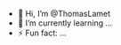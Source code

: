 - 👋 Hi, I’m @ThomasLamet
- 🌱 I’m currently learning ...
- ⚡ Fun fact: ...

<!---
ThomasLamet/ThomasLamet is a ✨ special ✨ repository because its `README.md` (this file) appears on your GitHub profile.
You can click the Preview link to take a look at your changes.
--->
